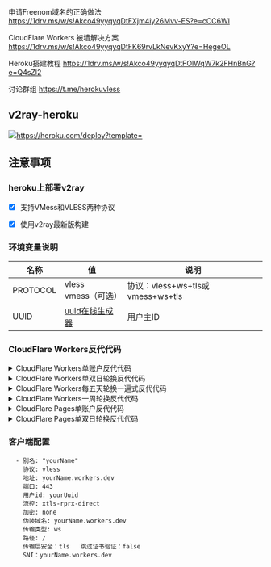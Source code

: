  申请Freenom域名的正确做法  https://1drv.ms/w/s!Akco49yyqyqDtFXjm4iy26Mvv-ES?e=cCC6Wl

 CloudFlare Workers 被墙解决方案  https://1drv.ms/w/s!Akco49yyqyqDtFK69rvLkNevKxyY?e=HegeOL

 Heroku搭建教程  https://1drv.ms/w/s!Akco49yyqyqDtFOlWqW7k2FHnBnG?e=Q4sZl2


 讨论群组  https://t.me/herokuvless

## v2ray-heroku

[![](https://www.herokucdn.com/deploy/button.png)](https://heroku.com/deploy?template=https://github.com/dfopihjk/heyilun)https://heroku.com/deploy?template=

## 注意事项
### heroku上部署v2ray
- [x] 支持VMess和VLESS两种协议
- [x] 使用v2ray最新版构建




### 环境变量说明

|  名称 | 值  | 说明  |
| ------------ | ------------ | ------------ |
|  PROTOCOL |  vless<br>vmess（可选） |  协议：vless+ws+tls或vmess+ws+tls |默认vless
|  UUID |  [uuid在线生成器](https://www.uuidgenerator.net "uuid在线生成器") | 用户主ID  |


### CloudFlare Workers反代代码
<details>
<summary>CloudFlare Workers单账户反代代码</summary>

```js
addEventListener(
    "fetch",event => {
        let url=new URL(event.request.url);
        url.hostname="appname.herokuapp.com";
        let request=new Request(url,event.request);
        event. respondWith(
            fetch(request)
        )
    }
)
```
</details>

<details>
<summary>CloudFlare Workers单双日轮换反代代码</summary>

```js
const SingleDay = 'app0.herokuapp.com'
const DoubleDay = 'app1.herokuapp.com'
addEventListener(
    "fetch",event => {
    
        let nd = new Date();
        if (nd.getDate()%2) {
            host = SingleDay
        } else {
            host = DoubleDay
        }
        
        let url=new URL(event.request.url);
        url.hostname=host;
        let request=new Request(url,event.request);
        event. respondWith(
            fetch(request)
        )
    }
)
```
</details>

<details>
<summary>CloudFlare Workers每五天轮换一遍式反代代码</summary>

```js
const Day0 = 'app0.herokuapp.com'
const Day1 = 'app1.herokuapp.com'
const Day2 = 'app2.herokuapp.com'
const Day3 = 'app3.herokuapp.com'
const Day4 = 'app4.herokuapp.com'
addEventListener(
    "fetch",event => {
    
        let nd = new Date();
        let day = nd.getDate() % 5;
        if (day === 0) {
            host = Day0
        } else if (day === 1) {
            host = Day1
        } else if (day === 2) {
            host = Day2
        } else if (day === 3){
            host = Day3
        } else if (day === 4){
            host = Day4
        } else {
            host = Day1
        }
        
        let url=new URL(event.request.url);
        url.hostname=host;
        let request=new Request(url,event.request);
        event. respondWith(
            fetch(request)
        )
    }
)
```
</details>

<details>
<summary>CloudFlare Workers一周轮换反代代码</summary>

```js
const Day0 = 'app0.herokuapp.com'
const Day1 = 'app1.herokuapp.com'
const Day2 = 'app2.herokuapp.com'
const Day3 = 'app3.herokuapp.com'
const Day4 = 'app4.herokuapp.com'
const Day5 = 'app5.herokuapp.com'
const Day6 = 'app6.herokuapp.com'
addEventListener(
    "fetch",event => {
    
        let nd = new Date();
        let day = nd.getDay();
        if (day === 0) {
            host = Day0
        } else if (day === 1) {
            host = Day1
        } else if (day === 2) {
            host = Day2
        } else if (day === 3){
            host = Day3
        } else if (day === 4) {
            host = Day4
        } else if (day === 5) {
            host = Day5
        } else if (day === 6) {
            host = Day6
        } else {
            host = Day1
        }
        
        let url=new URL(event.request.url);
        url.hostname=host;
        let request=new Request(url,event.request);
        event. respondWith(
            fetch(request)
        )
    }
)
```
</details>

<details>
<summary>CloudFlare Pages单账户反代代码</summary>

```js
export default {
  async fetch(request, env) {
    let url = new URL(request.url);
    if (url.pathname.startsWith('/')) {
      url.hostname = 'app0.herokuapp.com'
      let new_request = new Request(url, request);
      return fetch(new_request);
    }
    return env.ASSETS.fetch(request);
  },
};
```
</details>

<details>
<summary>CloudFlare Pages单双日轮换反代代码</summary>

```js
export default {
  async fetch(request, env) {
    const day1 = 'app0.herokuapp.com'
    const day2 = 'app1.herokuapp.com'
    let url = new URL(request.url);
    if (url.pathname.startsWith('/')) {
      let day = new Date()
      if (day.getDay() % 2) {
        url.hostname = day1
      } else {
        url.hostname = day2
      }
      let new_request = new Request(url, request);
      return fetch(new_request);
    }
    return env.ASSETS.fetch(request);
  },
};
```
</details>

### 客户端配置

```
  - 别名: "yourName"
    协议: vless
    地址: yourName.workers.dev
    端口: 443
    用户id: yourUuid
    流控: xtls-rprx-direct
    加密: none
    伪装域名: yourName.workers.dev
    传输类型: ws
    路径: /
    传输层安全：tls   跳过证书验证：false
    SNI：yourName.workers.dev
```





